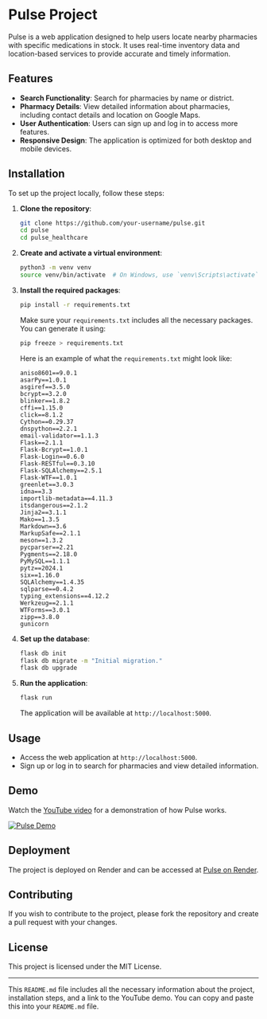 

# Pulse Project

Pulse is a web application designed to help users locate nearby pharmacies with specific medications in stock. It uses real-time inventory data and location-based services to provide accurate and timely information.

## Features

- **Search Functionality**: Search for pharmacies by name or district.
- **Pharmacy Details**: View detailed information about pharmacies, including contact details and location on Google Maps.
- **User Authentication**: Users can sign up and log in to access more features.
- **Responsive Design**: The application is optimized for both desktop and mobile devices.

## Installation

To set up the project locally, follow these steps:

1. **Clone the repository**:

   ```sh
   git clone https://github.com/your-username/pulse.git
   cd pulse
   cd pulse_healthcare
   ```

2. **Create and activate a virtual environment**:

   ```sh
   python3 -m venv venv
   source venv/bin/activate  # On Windows, use `venv\Scripts\activate`
   ```

3. **Install the required packages**:

   ```sh
   pip install -r requirements.txt
   ```

   Make sure your `requirements.txt` includes all the necessary packages. You can generate it using:

   ```sh
   pip freeze > requirements.txt
   ```

   Here is an example of what the `requirements.txt` might look like:

   ```
   aniso8601==9.0.1
   asarPy==1.0.1
   asgiref==3.5.0
   bcrypt==3.2.0
   blinker==1.8.2
   cffi==1.15.0
   click==8.1.2
   Cython==0.29.37
   dnspython==2.2.1
   email-validator==1.1.3
   Flask==2.1.1
   Flask-Bcrypt==1.0.1
   Flask-Login==0.6.0
   Flask-RESTful==0.3.10
   Flask-SQLAlchemy==2.5.1
   Flask-WTF==1.0.1
   greenlet==3.0.3
   idna==3.3
   importlib-metadata==4.11.3
   itsdangerous==2.1.2
   Jinja2==3.1.1
   Mako==1.3.5
   Markdown==3.6
   MarkupSafe==2.1.1
   meson==1.3.2
   pycparser==2.21
   Pygments==2.18.0
   PyMySQL==1.1.1
   pytz==2024.1
   six==1.16.0
   SQLAlchemy==1.4.35
   sqlparse==0.4.2
   typing_extensions==4.12.2
   Werkzeug==2.1.1
   WTForms==3.0.1
   zipp==3.8.0
   gunicorn
   
   ```

4. **Set up the database**:

   ```sh
   flask db init
   flask db migrate -m "Initial migration."
   flask db upgrade
   ```

5. **Run the application**:

   ```sh
   flask run
   ```

   The application will be available at `http://localhost:5000`.

## Usage

- Access the web application at `http://localhost:5000`.
- Sign up or log in to search for pharmacies and view detailed information.

## Demo

Watch the [YouTube video](https://youtu.be/KO_auGq5e1k?si=UhYRfZxjPtMlzHp4) for a demonstration of how Pulse works.

[![Pulse Demo](https://img.youtube.com/vi/KO_auGq5e1k/0.jpg)](https://youtu.be/KO_auGq5e1k?si=UhYRfZxjPtMlzHp4)

## Deployment

The project is deployed on Render and can be accessed at [Pulse on Render](https://pulse-1-fi9m.onrender.com/).

## Contributing

If you wish to contribute to the project, please fork the repository and create a pull request with your changes.

## License

This project is licensed under the MIT License.

---

This `README.md` file includes all the necessary information about the project, installation steps, and a link to the YouTube demo. You can copy and paste this into your `README.md` file.
